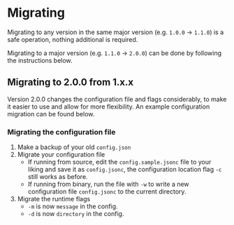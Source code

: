 # Migrating
Migrating to any version in the same major version (e.g. `1.0.0` -> `1.1.0`) is a safe operation, nothing additional is required. 

Migrating to a major version (e.g. `1.1.0` -> `2.0.0`) can be done by following the instructions below.

## Migrating to 2.0.0 from 1.x.x
Version 2.0.0 changes the configuration file and flags considerably, to make it easier to use and allow for more flexibility. An example configuration migration can be found below.

### Migrating the configuration file
   1. Make a backup of your old `config.json`
   2. Migrate your configuration file
      * If running from source, edit the `config.sample.jsonc` file to your liking and save it as `config.jsonc`, the configuration location flag `-c` still works as before.
      * If running from binary, run the file with `-w` to write a new configuration file `config.jsonc` to the current directory.
   3. Migrate the runtime flags
      - `-m` is now `message` in the config.
      - `-d` is now `directory` in the config.